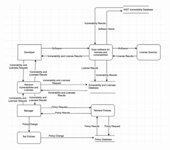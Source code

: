 ![image](https://github.com/bradacollett/IQSA3420-001/blob/master/Screen%20Shot%202017-02-22%20at%2011.50.47%20PM.png?raw=true)
